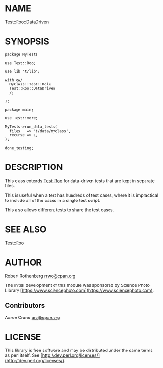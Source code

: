 # NAME

Test::Roo::DataDriven

# SYNOPSIS

    package MyTests

    use Test::Roo;

    use lib 't/lib';

    with qw/
      MyClass::Test::Role
      Test::Roo::DataDriven
      /;

    1;

    package main;

    use Test::More;

    MyTests->run_data_tests(
      files   => 't/data/myclass',
      recurse => 1,
    );

    done_testing;

# DESCRIPTION

This class extends [Test::Roo](https://metacpan.org/pod/Test::Roo) for data-driven tests that are kept in
separate files.

This is useful when a test has hundreds of test cases, where it is
impractical to include all of the cases in a single test script.

This also allows different tests to share the test cases.

# SEE ALSO

[Test::Roo](https://metacpan.org/pod/Test::Roo)

# AUTHOR

Robert Rothenberg <rrwo@cpan.org>

The initial development of this module was sponsored by Science Photo
Library [https://www.sciencephoto.com](https://www.sciencephoto.com).

## Contributors

Aaron Crane <arc@cpan.org>

# LICENSE

This library is free software and may be distributed under the same
terms as perl itself. See [http://dev.perl.org/licenses/](http://dev.perl.org/licenses/).
